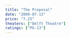 ```yaml
---
title: "The Proposal"
date: "2009-07-13"
price: "7.25"
theaters: ["Delft Theatre"]
ratings: ["PG-13"]
---
```

